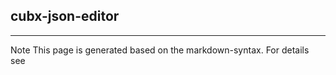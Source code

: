 ## cubx-json-editor

<hr/>
Note This page is generated based on the markdown-syntax. For details see <http://daringfireball.net/projects/markdown/syntax/>
